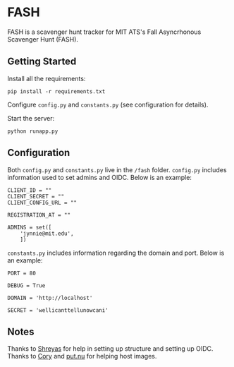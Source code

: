 # FASH
FASH is a scavenger hunt tracker for MIT ATS's Fall Asyncrhonous Scavenger Hunt (FASH).

## Getting Started
Install all the requirements:
```
pip install -r requirements.txt
```
Configure `config.py` and `constants.py` (see configuration for details).

Start the server:
```
python runapp.py
```

## Configuration
Both `config.py` and `constants.py` live in the `/fash` folder.
`config.py` includes information used to set admins and OIDC. Below is an example:
```
CLIENT_ID = ""
CLIENT_SECRET = ""
CLIENT_CONFIG_URL = ""

REGISTRATION_AT = ""

ADMINS = set([
    'jynnie@mit.edu',
    ])
```

`constants.py` includes information regarding the domain and port. Below is an example:
```
PORT = 80

DEBUG = True

DOMAIN = 'http://localhost'

SECRET = 'wellicanttellunowcani'
```

## Notes
Thanks to [Shreyas](http://github.com/revalo) for help in setting up structure and setting up OIDC.
Thanks to [Cory](http://github.com/cory2067) and [put.nu](http://put.nu) for helping host images.
